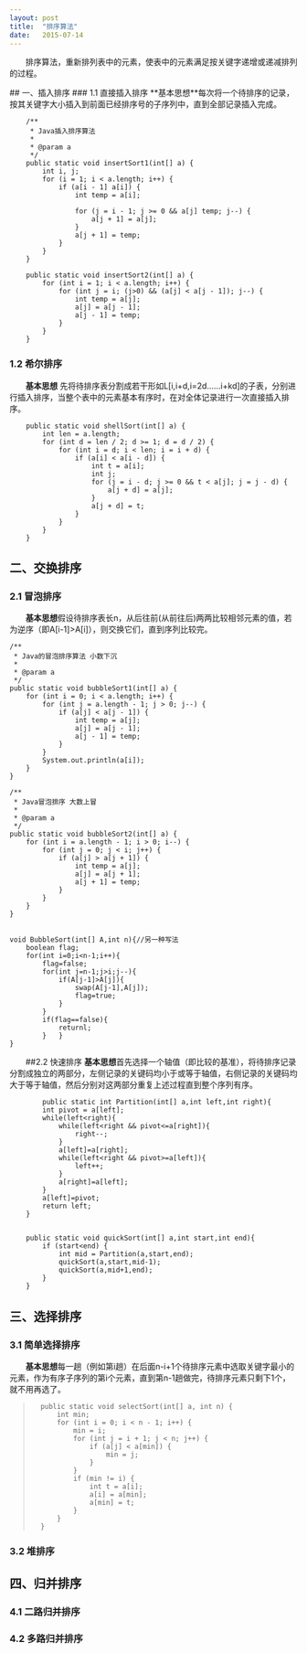 ```yaml
---
layout: post
title:  "排序算法"
date:   2015-07-14
---
```

<style type="text/css">
p{
	text-indent: 2em;
}
.post img {
  margin-bottom: 0rem;
}
</style>

<p class="intro">
	<span class="dropcap">排</span>序算法，重新排列表中的元素，使表中的元素满足按关键字递增或递减排列的过程。
</p>
## 一、插入排序
### 1.1 直接插入排序
**基本思想**每次将一个待排序的记录，按其关键字大小插入到前面已经排序号的子序列中，直到全部记录插入完成。

    	/**
    	 * Java插入排序算法
    	 * 
    	 * @param a
    	 */
    	public static void insertSort1(int[] a) {
    		int i, j;
    		for (i = 1; i < a.length; i++) {
    			if (a[i - 1] a[i]) {
    				int temp = a[i];
    
    				for (j = i - 1; j >= 0 && a[j] temp; j--) {
    					a[j + 1] = a[j];
    				}
    				a[j + 1] = temp;
    			}
    		}
    	}
    
    	public static void insertSort2(int[] a) {
    		for (int i = 1; i < a.length; i++) {
    			for (int j = i; (j>0) && (a[j] < a[j - 1]); j--) {
    				int temp = a[j];
    				a[j] = a[j - 1];
    				a[j - 1] = temp;
    			}
    		}
    	}


### 1.2 希尔排序
**基本思想**
先将待排序表分割成若干形如L[i,i+d,i=2d......i+kd]的子表，分别进行插入排序，当整个表中的元素基本有序时，在对全体记录进行一次直接插入排序。

    	public static void shellSort(int[] a) {
    		int len = a.length;
    		for (int d = len / 2; d >= 1; d = d / 2) {
    			for (int i = d; i < len; i = i + d) {
    				if (a[i] < a[i - d]) {
    					int t = a[i];
    					int j;
    					for (j = i - d; j >= 0 && t < a[j]; j = j - d) {
    						a[j + d] = a[j];
    					}
    					a[j + d] = t;
    				}
    			}
    		}
    	}


## 二、交换排序
### 2.1 冒泡排序
**基本思想**假设待排序表长n，从后往前(从前往后)两两比较相邻元素的值，若为逆序（即A[i-1]>A[i]），则交换它们，直到序列比较完。

	/**
	 * Java的冒泡排序算法 小数下沉
	 * 
	 * @param a
	 */
	public static void bubbleSort1(int[] a) {
		for (int i = 0; i < a.length; i++) {
			for (int j = a.length - 1; j > 0; j--) {
				if (a[j] < a[j - 1]) {
					int temp = a[j];
					a[j] = a[j - 1];
					a[j - 1] = temp;
				}
			}
			System.out.println(a[i]);
		}
	}

	/**
	 * Java冒泡排序 大数上冒
	 * 
	 * @param a
	 */
	public static void bubbleSort2(int[] a) {
		for (int i = a.length - 1; i > 0; i--) {
			for (int j = 0; j < i; j++) {
				if (a[j] > a[j + 1]) {
					int temp = a[j];
					a[j] = a[j + 1];
					a[j + 1] = temp;
				}
			}
		}
	}


    void BubbleSort(int[] A,int n){//另一种写法
    	boolean flag;
    	for(int i=0;i<n-1;i++){
    		flag=false;
    		for(int j=n-1;j>i;j--){
    			if(A[j-1]>A[j]){
    				swap(A[j-1],A[j]);
    				flag=true;
    			}	
    		}
    		if(flag==false){
    			returnl;
    		}	}
    }


##2.2 快速排序
**基本思想**首先选择一个轴值（即比较的基准），将待排序记录分割成独立的两部分，左侧记录的关键码均小于或等于轴值，右侧记录的关键码均大于等于轴值，然后分别对这两部分重复上述过程直到整个序列有序。

    	    public static int Partition(int[] a,int left,int right){
    		int pivot = a[left];
    		while(left<right){
    			while(left<right && pivot<=a[right]){
    				right--;
    			}
    			a[left]=a[right];
    			while(left<right && pivot>=a[left]){
    				left++;
    			}
    			a[right]=a[left];
    		}
    		a[left]=pivot;
    		return left;
    	}
    
    
    	public static void quickSort(int[] a,int start,int end){
    		if (start<end) {
    			int mid = Partition(a,start,end);
    			quickSort(a,start,mid-1);
    			quickSort(a,mid+1,end);
    		}
    	}



## 三、选择排序
### 3.1 简单选择排序
**基本思想**每一趟（例如第i趟）在后面n-i+1个待排序元素中选取关键字最小的元素，作为有序子序列的第i个元素，直到第n-1趟做完，待排序元素只剩下1个，就不用再选了。
>     	public static void selectSort(int[] a, int n) {
>     		int min;
>     		for (int i = 0; i < n - 1; i++) {
>     			min = i;
>     			for (int j = i + 1; j < n; j++) {
>     				if (a[j] < a[min]) {
>     					min = j;
>     				}
>     			}
>     			if (min != i) {
>     				int t = a[i];
>     				a[i] = a[min];
>     				a[min] = t;
>     			}
>     		}
>     	}
> 

### 3.2 堆排序
## 四、归并排序
### 4.1 二路归并排序
### 4.2 多路归并排序 